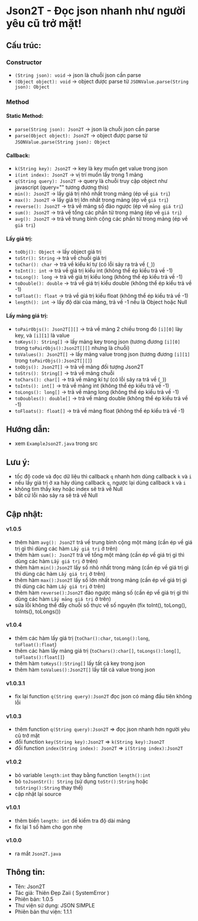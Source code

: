 # Json2T - Đọc json nhanh như người yêu cũ trở mặt!

## Cấu trúc:

### Constructor
- `(String json): void` -> json là chuỗi json cần parse
- `(Object object): void` -> object được parse từ `JSONValue.parse(String json): Object`

### Method

#### Static Method:
- `parse(String json): Json2T` -> json là chuỗi json cần parse
- `parse(Object object): Json2T` -> object được parse từ `JSONValue.parse(String json): Object`

#### Callback:
- `k(String key): Json2T` -> key là key muốn get value trong json
- `i(int index): Json2T` -> vị trí muốn lấy trong 1 mảng
- `q(String query): Json2T` -> query là chuỗi truy cập object như javascript (query="" tương đương this)
- `min(): Json2T` -> lấy giá trị nhỏ nhất trong mảng (ép về `giá trị`)
- `max(): Json2T` -> lấy giá trị lớn nhất trong mảng (ép về `giá trị`)
- `reverse(): Json2T` -> trả về mảng số đảo ngược (ép về `mảng giá trị`)
- `sum(): Json2T` -> trả về tổng các phần tử trong mảng (ép về `giá trị`)
- `avg(): Json2T` -> trả về trung bình cộng các phần tử trong mảng (ép về `giá trị`)

#### Lấy giá trị:
- `toObj(): Object` -> lấy object giá trị
- `toStr(): String` -> trả về chuỗi giá trị
- `toChar(): char` -> trả về kiểu kí tự (có lỗi sảy ra trả về (`_`))
- `toInt(): int` -> trả về giá trị kiểu int (không thể ép kiểu trả về -1)
- `toLong(): long` -> trả về giá trị kiểu long (không thể ép kiểu trả về -1)
- `toDouble(): double` -> trả về giá trị kiểu double (không thể ép kiểu trả về -1)
- `toFloat(): float` -> trả về giá trị kiểu float (không thể ép kiểu trả về -1)
- `length(): int` -> lấy độ dài của mảng, trả về -1 nếu là Object hoặc Null

#### Lấy mảng giá trị:
- `toPairObjs(): Json2T[][]` -> trả về mảng 2 chiều trong đó `[i][0]` lày key, và `[i][1]` là value
- `toKeys(): String[]` -> lấy mảng key trong json (tương đương `[i][0]` trong `toPairObjs():Json2T[][]` nhưng là chuỗi)
- `toValues(): Json2T[]` -> lấy mảng value trong json (tương đương `[i][1]` trong `toPairObjs():Json2T[][]`)
- `toObjs(): Json2T[]` -> trả về mảng đối tượng Json2T
- `toStrs(): String[]` -> trả về mảng chuỗi 
- `toChars(): char[]` -> trả về mảng kí tự (có lỗi sảy ra trả về (`_`))
- `toInts(): int[]` -> trả về mảng int (không thể ép kiểu trả về -1)
- `toLongs(): long[]` -> trả về mảng long (không thể ép kiểu trả về -1)
- `toDoubles(): double[]` -> trả về mảng double (không thể ép kiểu trả về -1)
- `toFloats(): float[]` -> trả về mảng float (không thể ép kiểu trả về -1)


## Hướng dẫn:
- xem `ExampleJson2T.java` trong src

## Lưu ý:
- tốc độ code và đọc dữ liệu thì callback `q` nhanh hơn dùng callback `k` và `i`
- nếu lấy giá trị ở xa hãy dùng callback `q`, ngược lại dùng callback `k` và `i`
- không tìm thấy key hoặc index sẽ trả về Null
- bất cứ lỗi nào sảy ra sẽ trả về Null

## Cập nhật:

#### v1.0.5
- thêm hàm `avg(): Json2T` trả về trung bình cộng một mảng (cần ép về giá trị gì thì dùng các hàm `Lấy giá trị` ở trên)
- thêm hàm `sum(): Json2T` trả về tổng một mảng (cần ép về giá trị gì thì dùng các hàm `Lấy giá trị` ở trên)
- thêm hàm `min():Json2T` lấy số nhỏ nhất trong mảng (cần ép về giá trị gì thì dùng các hàm `Lấy giá trị` ở trên)
- thêm hàm `max():Json2T` lấy số lớn nhất trong mảng (cần ép về giá trị gì thì dùng các hàm `Lấy giá trị` ở trên)
- thêm hàm `reverse():Json2T` đảo ngược mảng số (cần ép về giá trị gì thì dùng các hàm `Lấy mảng giá trị` ở trên)
- sửa lỗi không thể đẩy chuỗi số thực về số nguyên (fix toInt(), toLong(), toInts(), toLongs())

#### v1.0.4
- thêm các hàm lấy giá trị (`toChar():char`, `toLong():long`, `toFloat():float`)
- thêm các hàm lấy mảng giá trị (`toChars():char[]`, `toLongs():long[]`, `toFloats():float[]`)
- thêm hàm `toKeys():String[]` lấy tất cả key trong json
- thêm hàm `toValues():Json2T[]` lấy tất cả value trong json

#### v1.0.3.1
- fix lại function `q(String query):Json2T` đọc json có mảng đầu tiên không lỗi

#### v1.0.3
- thêm function `q(String query):Json2T` => đọc json nhanh hơn người yêu cũ trở mặt
- đổi function `key(String key):Json2T` => `k(String key):Json2T`
- đổi function `index(String index): Json2T` => `i(String index):Json2T`

#### v1.0.2
- bỏ variable `length:int` thay bằng function `length():int`
- bỏ `toJsonStr(): String` (sử dụng `toStr():String` hoặc `toString():String` thay thế)
- cập nhật lại source

#### v1.0.1
- thêm biến `length: int` để kiểm tra độ dài mảng
- fix lại 1 số hàm cho gọn nhẹ

#### v1.0.0
- ra mắt `Json2T.java`

## Thông tin:
- Tên: Json2T
- Tác giả: Thiên Đẹp Zaii ( SystemError )
- Phiên bản: 1.0.5
- Thư viện sử dụng: JSON SIMPLE
- Phiên bản thư viện: 1.1.1